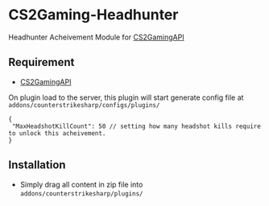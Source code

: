 # CS2Gaming-Headhunter
 Headhunter Acheivement Module for [CS2GamingAPI](https://github.com/oylsister/CS2GamingAPI/)

 ## Requirement
- [CS2GamingAPI](https://github.com/oylsister/CS2GamingAPI/)

 On plugin load to the server, this plugin will start generate config file at ``addons/counterstrikesharp/configs/plugins/``
 ```jsonc
{
  "MaxHeadshotKillCount": 50 // setting how many headshot kills require to unlock this acheivement.
}
 ```

## Installation
- Simply drag all content in zip file into ``addons/counterstrikesharp/plugins/``
